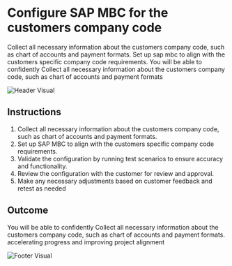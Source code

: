 # Configure SAP MBC for the customers company code

Collect all necessary information about the customers company code, such as chart of accounts and payment formats. Set up sap mbc to align with the customers specific company code requirements. You will be able to confidently Collect all necessary information about the customers company code, such as chart of accounts and payment formats

![Header Visual](https://raw.githubusercontent.com/BriskenFinancials/use-case-template/main/cards/assets/UC10000426-O-03-top.png)

## Instructions

1. Collect all necessary information about the customers company code, such as chart of accounts and payment formats.
2. Set up SAP MBC to align with the customers specific company code requirements.
3. Validate the configuration by running test scenarios to ensure accuracy and functionality.
4. Review the configuration with the customer for review and approval.
5. Make any necessary adjustments based on customer feedback and retest as needed

## Outcome

You will be able to confidently Collect all necessary information about the customers company code, such as chart of accounts and payment formats. accelerating progress and improving project alignment

![Footer Visual](https://raw.githubusercontent.com/BriskenFinancials/use-case-template/main/cards/assets/UC10000426-O-03-bottom.png)